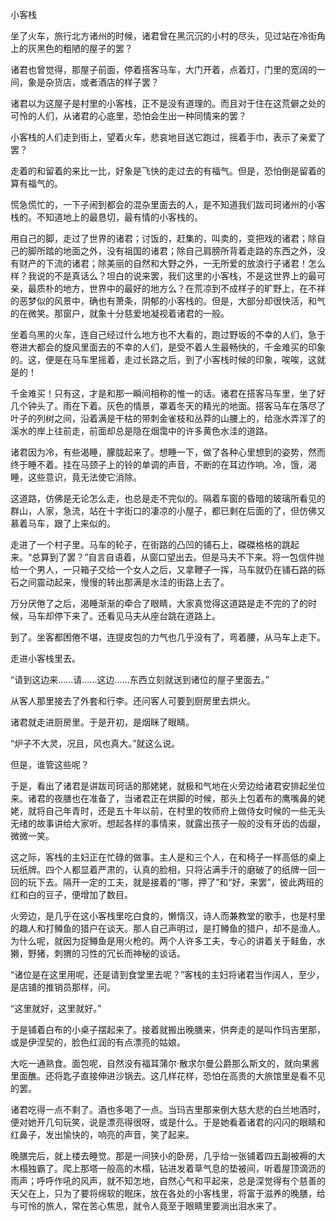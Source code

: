 小客栈

  

坐了火车，旅行北方诸州的时候，诸君曾在黑沉沉的小村的尽头，见过站在冷街角上的灰黑色的粗陋的屋子的罢？

诸君也曾觉得，那屋子前面，停着搭客马车，大门开着，点着灯，门里的宽阔的一间，象是杂货店，或者酒店的样子罢？

诸君以为这屋子是村里的小客栈，正不是没有道理的。而且对于住在这荒僻之处的可怜的人们，从诸君的心底里，恐怕会生出一种同情来的罢？

小客栈的人们走到街上，望着火车，悲哀地目送它跑过，摇着手巾，表示了亲爱了罢？

走着的和留着的来比一比，好象是飞快的走过去的有福气。但是，恐怕倒是留着的算有福气的。

慌急慌忙的，一下子闹到都会的混杂里面去的人，是不知道我们跋司珂诸州的小客栈的。不知道地上的最恳切，最有情的小客栈的。

用自己的脚，走过了世界的诸君；讨饭的，赶集的，叫卖的，变把戏的诸君；除自己的脚所踏的地面之外，没有祖国的诸君；除自己肩膀所背着走路的东西之外，没有财产的下流的诸君；除美丽的自然和大野之外，一无所爱的放浪行子诸君！怎么样？我说的不是真话么？坦白的说来罢，我们这里的小客栈，不是这世界上的最可亲，最质朴的地方，世界中的最好的地方么？在荒凉到不成样子的旷野上，在不祥的恶梦似的风景中，确也有萧条，阴郁的小客栈的。但是，大部分却很快活，和气的在微笑。那窗户，就象十分慈爱地凝视着诸君的一般。

坐着乌黑的火车，连自己经过什么地方也不大看的，跑过野坂的不幸的人们，急于卷进大都会的旋风里面去的不幸的人们，是受不着人生最畅快的，千金难买的印象的。这，便是在马车里摇着，走过长路之后，到了小客栈时候的印象，唉唉，这就是的！

千金难买！只有这，才是和那一瞬间相称的惟一的话。诸君在搭客马车里，坐了好几个钟头了。雨在下着。灰色的情景，罩着冬天的精光的地面。搭客马车在落尽了叶子的列树之间，沿着满是干枯的带刺金雀枝和丛莽的山腰上的，给涨水弄浑了的溪水的岸上往前走，前面却总是隐在烟霭中的许多黄色水洼的道路。

诸君因为冷，有些渴睡，朦胧起来了。想睡一下，做了各种心里想到的姿势，然而终于睡不着。挂在马颈子上的铃的单调的声音，不断的在耳边作响。冷，饿，渴睡，这些意识，竟无法使它消除。

这道路，仿佛是无论怎么走，也总是走不完似的。隔着车窗的昏暗的玻璃所看见的群山，人家，急流，站在十字街口的凄凉的小屋子，都已剩在后面的了，但仿佛又慕着马车，跟了上来似的。

走进了一个村子里。马车的轮子，在街路的凸凹的铺石上，磔磔格格的跳起来。“总算到了罢？”自言自语着，从窗口望出去。但是马夫不下来。将一包信件抛给一个男人，一只箱子交给一个女人之后，又拿鞭子一挥，马车就仍在铺石路的砾石之间震动起来，慢慢的转出那满是水洼的街路上去了。

万分厌倦了之后，渴睡渐渐的牵合了眼睛，大家真觉得这道路是走不完的了的时候，马车却停下来了。还看见马夫从座台跳在道路上。

到了。坐客都困倦不堪，连提皮包的力气也几乎没有了，弯着腰，从马车上走下。

走进小客栈里去。

“请到这边来……请……这边……东西立刻就送到诸位的屋子里面去。”

从客人那里接去了外套和行李。还问客人可要到厨房里去烘火。

诸君就走进厨房里。于是开初，是烟眯了眼睛。

“炉子不大灵，况且，风也真大。”就这么说。

但是，谁管这些呢？

于是，看出了诸君是讲跋司珂话的那姥姥，就极和气地在火旁边给诸君安排起坐位来。诸君的夜膳也在准备了，当诸君正在烘脚的时候，那头上包着布的鹰嘴鼻的姥姥，就将自己年青时，还是五十年以前，在村里的牧师府上做侍女时候的一些无头无绪的故事讲给大家听。想起各样的事情来，就露出孩子一般的没有牙齿的齿龈，微微一笑。

这之际，客栈的主妇正在忙碌的做事。主人是和三个人，在和椅子一样高低的桌上玩纸牌。四个人都显着严肃的，认真的脸相，只将沾满手汗的磨破了的纸牌一回一回的玩下去。隔开一定的工夫，就是接着的“哪，押了”和“好，来罢”，彼此两班的红和白的豆子，便增加了数目。

火旁边，是几乎在这小客栈里吃白食的，懒惰汉，诗人而兼教堂的歌手，也是村里的趣人和打鳟鱼的猎户在谈天。那人自己声明过，是打鳟鱼的猎户，却不是渔人。为什么呢，就因为捉鳟鱼是用火枪的。两个人许多工夫，专心的讲着关于鲑鱼，水獭，野猪，刺猬的习性的冗长而神秘的谈话。

“诸位是在这里用呢，还是请到食堂里去呢？”客栈的主妇将诸君当作阔人，至少，是店铺的推销员那样，问。

“这里就好，这里就好。”

于是铺着白布的小桌子摆起来了。接着就搬出晚膳来，供奔走的是叫作玛吉里那，或是伊涅契的，脸色红润的有点漂亮的姑娘。

大吃一通熟食。面包呢，自然没有福耳蒲尔·散求尔曼公爵那么斯文的，就向果酱里面醮。还将匙子直接伸进沙锅去。这几样花样，恐怕在高贵的大旅馆里是看不见的罢。

诸君吃得一点不剩了。酒也多喝了一点。当玛吉里那来倒大慈大悲的白兰地酒时，便对她开几句玩笑，说是漂亮得很呀，或是什么。于是她看着诸君的闪闪的眼睛和红鼻子，发出愉快的，响亮的声音，笑了起来。

晚膳完后，就上楼去睡觉。那是一间狭小的卧房，几乎给一张铺着四五副被褥的大木榻独霸了。爬上那塔一般高的木榻，钻进发着草气息的垫被间，听着屋顶滴沥的雨声；呼呼作吼的风声，就不知怎地，自然心气和平起来，总是深觉得有个慈善的天父在上，只为了要将绵软的眠床，放在各处的小客栈里，将富于滋养的晚膳，给与可怜的旅人，常在苦心焦思，就令人竟至于眼睛里要淌出泪水来了。